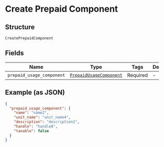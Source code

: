 
# Create Prepaid Component

## Structure

`CreatePrepaidComponent`

## Fields

| Name | Type | Tags | Description |
|  --- | --- | --- | --- |
| `prepaid_usage_component` | [`PrepaidUsageComponent`](../../doc/models/prepaid-usage-component.md) | Required | - |

## Example (as JSON)

```json
{
  "prepaid_usage_component": {
    "name": "name2",
    "unit_name": "unit_name4",
    "description": "description2",
    "handle": "handle8",
    "taxable": false
  }
}
```

